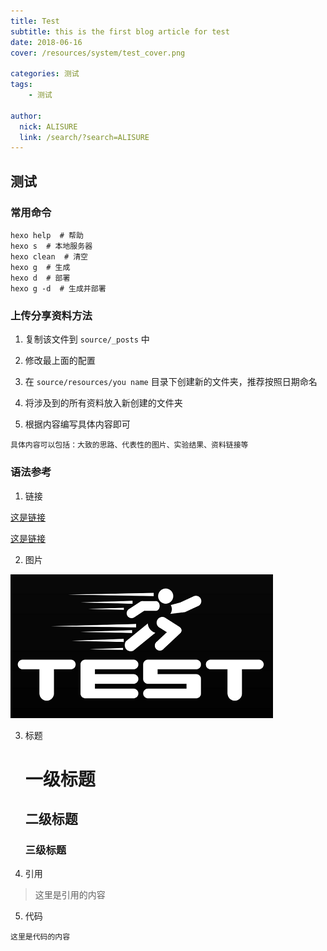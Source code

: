 ```yaml
---
title: Test
subtitle: this is the first blog article for test
date: 2018-06-16
cover: /resources/system/test_cover.png

categories: 测试
tags:
    - 测试
    
author: 
  nick: ALISURE
  link: /search/?search=ALISURE
---
```


## 测试


### 常用命令

```
hexo help  # 帮助
hexo s  # 本地服务器
hexo clean  # 清空
hexo g  # 生成
hexo d  # 部署
hexo g -d  # 生成并部署
```


### 上传分享资料方法

1. 复制该文件到 `source/_posts` 中

2. 修改最上面的配置

3. 在 `source/resources/you name` 目录下创建新的文件夹，推荐按照日期命名

4. 将涉及到的所有资料放入新创建的文件夹

5. 根据内容编写具体内容即可

```
具体内容可以包括：大致的思路、代表性的图片、实验结果、资料链接等
```


### 语法参考

1. 链接

[这是链接](https://www.baidu.com)

[这是链接](/)


2. 图片

![这是图片](/resources/system/test_cover.png)


3. 标题

    # 一级标题
    
    ## 二级标题
    
    ### 三级标题


4. 引用

> 这里是引用的内容


5. 代码

```
这里是代码的内容
```


